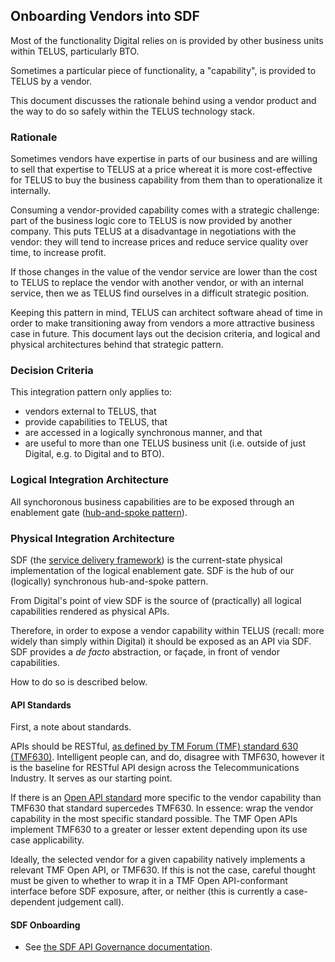 ## Onboarding Vendors into SDF

Most of the functionality Digital relies on is provided by other business units within TELUS, particularly BTO.

Sometimes a particular piece of functionality, a "capability", is provided to TELUS by a vendor.

This document discusses the rationale behind using a vendor product and the way to do so safely within the TELUS technology stack.

### Rationale

Sometimes vendors have expertise in parts of our business and are willing to sell that expertise to TELUS at a price whereat it is more cost-effective for TELUS to buy the business capability from them than to operationalize it internally.

Consuming a vendor-provided capability comes with a strategic challenge: part of the business logic core to TELUS is now provided by another company. This puts TELUS at a disadvantage in negotiations with the vendor: they will tend to increase prices and reduce service quality over time, to increase profit.

If those changes in the value of the vendor service are lower than the cost to TELUS to replace the vendor with another vendor, or with an internal service, then we as TELUS find ourselves in a difficult strategic position.

Keeping this pattern in mind, TELUS can architect software ahead of time in order to make transitioning away from vendors a more attractive business case in future. This document lays out the decision criteria, and logical and physical architectures behind that strategic pattern.

### Decision Criteria

This integration pattern only applies to:

* vendors external to TELUS, that 
* provide capabilities to TELUS, that
* are accessed in a logically synchronous manner, and that
* are useful to more than one TELUS business unit (i.e. outside of just Digital, e.g. to Digital and to BTO).

### Logical Integration Architecture

All synchoronous business capabilities are to be exposed through an enablement gate ([hub-and-spoke pattern](http://www.enterpriseintegrationpatterns.com/ramblings/03_hubandspoke.html)).

### Physical Integration Architecture

SDF (the [service delivery framework](http://go/sdf)) is the current-state physical implementation of the logical enablement gate. SDF is the hub of our (logically) synchronous hub-and-spoke pattern.

From Digital's point of view SDF is the source of (practically) all logical capabilities rendered as physical APIs.

Therefore, in order to expose a vendor capability within TELUS (recall: more widely than simply within Digital) it should be exposed as an API via SDF. SDF provides a _de facto_ abstraction, or façade, in front of vendor capabilities.

How to do so is described below.

#### API Standards

First, a note about standards.

APIs should be RESTful, [as defined by TM Forum (TMF) standard 630 (TMF630)](https://www.tmforum.org/resources/standard/tmf630-api-design-guidelines-3-0-r17-5-0/). Intelligent people can, and do, disagree with TMF630, however it is the baseline for RESTful API design across the Telecommunications Industry. It serves as our starting point.

If there is an [Open API standard](https://projects.tmforum.org/wiki/display/API/Open+API+Table?_ga=2.135202227.302817916.1523970242-590607174.1523970242) more specific to the vendor capability than TMF630 that standard supercedes TMF630. In essence: wrap the vendor capability in the most specific standard possible. The TMF Open APIs implement TMF630 to a greater or lesser extent depending upon its use case applicability.

Ideally, the selected vendor for a given capability natively implements a relevant TMF Open API, or TMF630. If this is not the case, careful thought must be given to whether to wrap it in a TMF Open API-conformant interface before SDF exposure, after, or neither (this is currently a case-dependent judgement call).

#### SDF Onboarding

* See [the SDF API Governance documentation](http://habitat.tmi.telus.com/collaborate/display/sdf/API+Governance).
